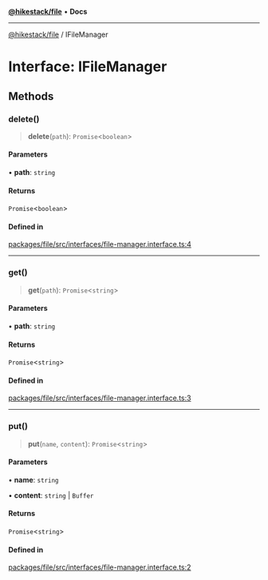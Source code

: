 [**@hikestack/file**](/official/reference/file/index.md) • **Docs**

***

[@hikestack/file](/official/reference/file/globals.md) / IFileManager

# Interface: IFileManager

## Methods

### delete()

> **delete**(`path`): `Promise`\<`boolean`\>

#### Parameters

• **path**: `string`

#### Returns

`Promise`\<`boolean`\>

#### Defined in

[packages/file/src/interfaces/file-manager.interface.ts:4](https://github.com/hikestack/hike/blob/93c768ff8bda0e1d030b69f51dc73398023ff386/packages/file/src/interfaces/file-manager.interface.ts#L4)

***

### get()

> **get**(`path`): `Promise`\<`string`\>

#### Parameters

• **path**: `string`

#### Returns

`Promise`\<`string`\>

#### Defined in

[packages/file/src/interfaces/file-manager.interface.ts:3](https://github.com/hikestack/hike/blob/93c768ff8bda0e1d030b69f51dc73398023ff386/packages/file/src/interfaces/file-manager.interface.ts#L3)

***

### put()

> **put**(`name`, `content`): `Promise`\<`string`\>

#### Parameters

• **name**: `string`

• **content**: `string` \| `Buffer`

#### Returns

`Promise`\<`string`\>

#### Defined in

[packages/file/src/interfaces/file-manager.interface.ts:2](https://github.com/hikestack/hike/blob/93c768ff8bda0e1d030b69f51dc73398023ff386/packages/file/src/interfaces/file-manager.interface.ts#L2)
